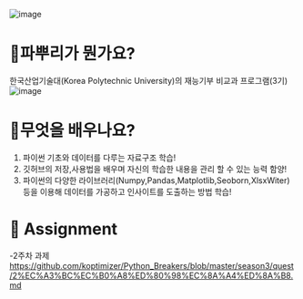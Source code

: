 ![image](https://user-images.githubusercontent.com/85101003/137398853-77d59545-d8e9-41de-8d84-32682bc18d36.png)
# 🤔파뿌리가 뭔가요?
한국산업기술대(Korea Polytechnic University)의 재능기부 비교과 프로그램(3기)
![image](https://user-images.githubusercontent.com/85101003/137400495-c3c67b24-ad15-49d2-887d-e3c9d7c0f82c.png)
# 🧐무엇을 배우나요?
1. 파이썬 기초와 데이터를 다루는 자료구조 학습!
2. 깃허브의 저장,사용법을 배우며 자신의 학습한 내용을 관리 할 수 있는 능력 함양!
3. 파이썬의 다양한 라이브러리(Numpy,Pandas,Matplotlib,Seoborn,XlsxWiter)등을 이용해 데이터를 가공하고 인사이트를 도출하는 방법 학습!
# 📁 Assignment
  -2주차 과제
  https://github.com/koptimizer/Python_Breakers/blob/master/season3/quest/2%EC%A3%BC%EC%B0%A8%ED%80%98%EC%8A%A4%ED%8A%B8.md
